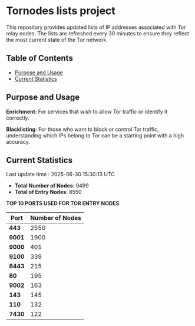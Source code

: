 # Tornodes lists project

This repository provides updated lists of IP addresses associated with Tor relay nodes. The lists are refreshed every 30 minutes to ensure they reflect the most current state of the Tor network.

## Table of Contents

- [Purpose and Usage](#purpose-and-usage)
- [Current Statistics](#current-statistics)


## Purpose and Usage

**Enrichment**: For services that wish to allow Tor traffic or identify it correctly.

**Blacklisting**: For those who want to block or control Tor traffic, understanding which IPs belong to Tor can be a starting point with a high accuracy.

## Current Statistics

Last update time : 2025-06-30 15:30:13 UTC

- **Total Number of Nodes**: 9499
- **Total of Entry Nodes**: 8550

**TOP 10 PORTS USED FOR TOR ENTRY NODES**

| **Port** | **Number of Nodes** |
|------|-----------------|
| **443**   | 2550  |
| **9001**   | 1900  |
| **9000**   | 401  |
| **9100**   | 339  |
| **8443**   | 215  |
| **80**   | 195  |
| **9002**   | 163  |
| **143**   | 145  |
| **110**   | 132  |
| **7430**   | 122  |

